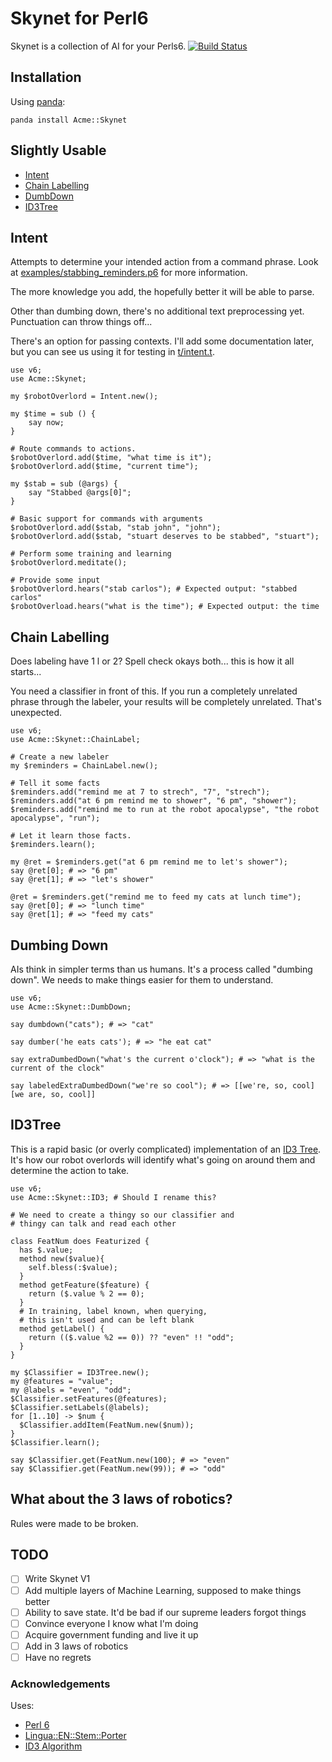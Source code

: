 # Skynet for Perl6

Skynet is a collection of AI for your Perls6. [![Build Status](https://travis-ci.org/kmwallio/Acme-Skynet.svg?branch=master)](https://travis-ci.org/kmwallio/Acme-Skynet)

## Installation

Using [panda](https://github.com/tadzik/panda):

```
panda install Acme::Skynet
```

## Slightly Usable

* [Intent](#intent)
* [Chain Labelling](#chain-labelling)
* [DumbDown](#dumbing-down)
* [ID3Tree](#id3tree)

## Intent

Attempts to determine your intended action from a command phrase.  Look at [examples/stabbing_reminders.p6](examples/stabbing_reminders.p6) for more information.

The more knowledge you add, the hopefully better it will be able to parse.

Other than dumbing down, there's no additional text preprocessing yet.  Punctuation can throw things off...

There's an option for passing contexts.  I'll add some documentation later, but you can see us using it for testing in [t/intent.t](t/intent.t).

``` perl6
use v6;
use Acme::Skynet;

my $robotOverlord = Intent.new();

my $time = sub () {
    say now;
}

# Route commands to actions.
$robotOverlord.add($time, "what time is it");
$robotOverlord.add($time, "current time");

my $stab = sub (@args) {
    say "Stabbed @args[0]";
}

# Basic support for commands with arguments
$robotOverlord.add($stab, "stab john", "john");
$robotOverlord.add($stab, "stuart deserves to be stabbed", "stuart");

# Perform some training and learning
$robotOverlord.meditate();

# Provide some input
$robotOverlord.hears("stab carlos"); # Expected output: "stabbed carlos"
$robotOverload.hears("what is the time"); # Expected output: the time
```

## Chain Labelling

Does labeling have 1 l or 2?  Spell check okays both... this is how it all starts...

You need a classifier in front of this.  If you run a completely unrelated phrase through the labeler, your results will be completely unrelated.  That's unexpected.

``` perl6
use v6;
use Acme::Skynet::ChainLabel;

# Create a new labeler
my $reminders = ChainLabel.new();

# Tell it some facts
$reminders.add("remind me at 7 to strech", "7", "strech");
$reminders.add("at 6 pm remind me to shower", "6 pm", "shower");
$reminders.add("remind me to run at the robot apocalypse", "the robot apocalypse", "run");

# Let it learn those facts.
$reminders.learn();

my @ret = $reminders.get("at 6 pm remind me to let's shower");
say @ret[0]; # => "6 pm"
say @ret[1]; # => "let's shower"

@ret = $reminders.get("remind me to feed my cats at lunch time");
say @ret[0]; # => "lunch time"
say @ret[1]; # => "feed my cats"
```

## Dumbing Down

AIs think in simpler terms than us humans.  It's a process called "dumbing down".  We needs to make things easier for them to understand.

``` perl6
use v6;
use Acme::Skynet::DumbDown;

say dumbdown("cats"); # => "cat"

say dumber('he eats cats'); # => "he eat cat"

say extraDumbedDown("what's the current o'clock"); # => "what is the current of the clock"

say labeledExtraDumbedDown("we're so cool"); # => [[we're, so, cool] [we are, so, cool]]
```

## ID3Tree

This is a rapid basic (or overly complicated) implementation of an [ID3 Tree](https://en.wikipedia.org/wiki/ID3_algorithm).  It's how our robot overlords will identify what's going on around them and determine the action to take.

``` perl6
use v6;
use Acme::Skynet::ID3; # Should I rename this?

# We need to create a thingy so our classifier and
# thingy can talk and read each other

class FeatNum does Featurized {
  has $.value;
  method new($value){
    self.bless(:$value);
  }
  method getFeature($feature) {
    return ($.value % 2 == 0);
  }
  # In training, label known, when querying,
  # this isn't used and can be left blank
  method getLabel() {
    return (($.value %2 == 0)) ?? "even" !! "odd";
  }
}

my $Classifier = ID3Tree.new();
my @features = "value";
my @labels = "even", "odd";
$Classifier.setFeatures(@features);
$Classifier.setLabels(@labels);
for [1..10] -> $num {
  $Classifier.addItem(FeatNum.new($num));
}
$Classifier.learn();

say $Classifier.get(FeatNum.new(100); # => "even"
say $Classifier.get(FeatNum.new(99)); # => "odd"
```

## What about the 3 laws of robotics?

Rules were made to be broken.

## TODO

* [ ] Write Skynet V1
* [ ] Add multiple layers of Machine Learning, supposed to make things better
* [ ] Ability to save state. It'd be bad if our supreme leaders forgot things
* [ ] Convince everyone I know what I'm doing
* [ ] Acquire government funding and live it up
* [ ] Add in 3 laws of robotics
* [ ] Have no regrets

### Acknowledgements

Uses:

* [Perl 6](http://perl6.org)
* [Lingua::EN::Stem::Porter](https://github.com/johnspurr/Lingua-EN-Stem-Porter)
* [ID3 Algorithm](https://en.wikipedia.org/wiki/ID3_algorithm)
